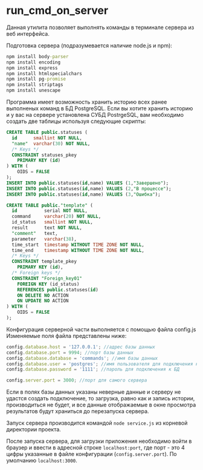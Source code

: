 # run_cmd_on_server
Данная утилита позволяет выполнять команды в терминале сервера из веб интерфейса.

Подготовка сервера (подразумевается наличие node.js и npm):
```cmd
npm install body-parser
npm install encoding
npm install express
npm install htmlspecialchars
npm install pg-promise
npm install striptags
npm install unescape
```

Программа имеет возможность хранить историю всех ранее выполненых команд в БД PostgreSQL. Если вы хотите хранить историю и у вас на сервере установлена СУБД PostrgeSQL, вам необходимо создать две таблицы используя следующие скрипты:
```sql
CREATE TABLE public.statuses (
  id      smallint NOT NULL,
  "name"  varchar(30) NOT NULL,
  /* Keys */
  CONSTRAINT statuses_pkey
    PRIMARY KEY (id)
) WITH (
    OIDS = FALSE
);
INSERT INTO public.statuses(id,name) VALUES (1,"Завершено");
INSERT INTO public.statuses(id,name) VALUES (2,"В процессе");
INSERT INTO public.statuses(id,name) VALUES (3,"Ошибка");

CREATE TABLE public."template" (
  id          serial NOT NULL,
  command     varchar(20) NOT NULL,
  id_status   smallint NOT NULL,
  result      text NOT NULL,
  "comment"   text,
  parameter   varchar(38),
  time_start  timestamp WITHOUT TIME ZONE NOT NULL,
  time_end    timestamp WITHOUT TIME ZONE NOT NULL,
  /* Keys */
  CONSTRAINT template_pkey
    PRIMARY KEY (id),
  /* Foreign keys */
  CONSTRAINT "Foreign_key01"
    FOREIGN KEY (id_status)
    REFERENCES public.statuses(id)
    ON DELETE NO ACTION
    ON UPDATE NO ACTION
) WITH (
    OIDS = FALSE
);
```
Конфигурация серверной части выполняется с помощью файла config.js
Изменяемые поля файла представлены ниже:
```javascript
config.database.host = '127.0.0.1'; //адрес базы данных
config.database.port = 9994; //порт базы данных
config.database.database = 'commands'; //имя базы данных
config.database.user = 'postgres'; //имя пользователя для подключения к БД
config.database.password = '1111'; //пароль для подключения к БД

config.server.port = 3000; //порт для самого сервера
```
Если в полях базы данных указаны неверные данные и серверу не удастся создать подключение, то загрузка, равно как и запись истории, производиться не будет, и все данные отображаемые в окне просмотра результатов будут храниться до перезапуска сервера.

Запуск сервера производится командой ```node service.js``` из корневой директории проекта.

После запуска сервера, для загрузки приложения необходимо войти в браузер и ввести в адресной строке ```localhost:port```, где порт - это 4 цифры указанные в файле конфигурации (```config.server.port```). По умолчанию ```localhost:3000```.

